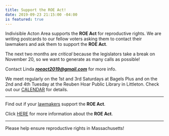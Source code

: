 ```yaml
---
title: Support the ROE Act!
date: 2019-09-23 21:15:00 -04:00
is featured: true
---
```


Indivisible Acton Area supports the **ROE Act** for reproductive rights.  We are writing postcards to our fellow voters asking them to contact their lawmakers and ask them to support the **ROE Act**.

The next two months are *critical* because the legislators take a break on November 20, so we want to generate as many calls as possible!

Contact Linda ***roeact2019@gmail.com*** for more info.  

We meet regularly on the 1st and 3rd Saturdays at Bagels Plus and on the 2nd and 4th Tuesday at the Reuben Hoar Public Library in Littleton.  Check out our [CALENDAR](http://www.indivisibleacton.org/calendar.html) for details.  

---

Find out if your [lawmakers](https://www.plannedparenthoodaction.org/planned-parenthood-advocacy-fund-massachusetts-inc/issues/roe-act/roe-act-cosponsors) support the **ROE Act**.

Click [HERE](https://www.plannedparenthoodaction.org/planned-parenthood-advocacy-fund-massachusetts-inc/issues/roe-act) for more information about the **ROE Act**.

---

Please help ensure reproductive rights in Massachusetts!